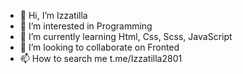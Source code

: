 - 👋 Hi, I’m Izzatilla
- 👀 I’m interested in Programming 
- 🌱 I’m currently learning Html, Css, Scss, JavaScript
- 💞️ I’m looking to collaborate on Fronted
- 📫 How to search me t.me/Izzatilla2801

<!---
01Izzat/01Izzat is a ✨ special ✨ repository because its `README.md` (this file) appears on your GitHub profile.
You can click the Preview link to take a look at your changes.
--->
